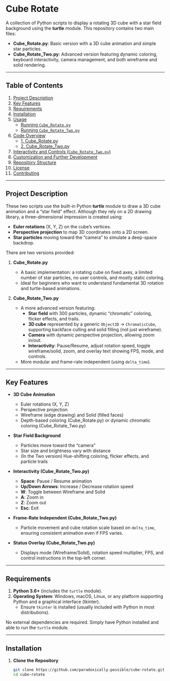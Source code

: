 # Cube Rotate

A collection of Python scripts to display a rotating 3D cube with a star field background using the **turtle** module. This repository contains two main files:

- **Cube_Rotate.py**: Basic version with a 3D cube animation and simple star particles.
- **Cube_Rotate_Two.py**: Advanced version featuring dynamic coloring, keyboard interactivity, camera management, and both wireframe and solid rendering.

---

## Table of Contents

1. [Project Description](#project-description)  
2. [Key Features](#key-features)  
3. [Requirements](#requirements)  
4. [Installation](#installation)  
5. [Usage](#usage)  
   - [Running `Cube_Rotate.py`](#running-cube_rotatepy)  
   - [Running `Cube_Rotate_Two.py`](#running-cube_rotate_twopy)  
6. [Code Overview](#code-overview)  
   - [1. Cube_Rotate.py](#1-cube_rotatepy)  
   - [2. Cube_Rotate_Two.py](#2-cube_rotate_twopy)  
7. [Interactivity and Controls (`Cube_Rotate_Two.py`)](#interactivity-and-controls-cube_rotate_twopy)  
8. [Customization and Further Development](#customization-and-further-development)  
9. [Repository Structure](#repository-structure)  
10. [License](#license)  
11. [Contributing](#contributing)  

---

## Project Description

These two scripts use the built-in Python **turtle** module to draw a 3D cube animation and a “star field” effect. Although they rely on a 2D drawing library, a three-dimensional impression is created using:

- **Euler rotations** (X, Y, Z) on the cube’s vertices.  
- **Perspective projection** to map 3D coordinates onto a 2D screen.  
- **Star particles** moving toward the “camera” to simulate a deep-space backdrop.

There are two versions provided:

1. **Cube_Rotate.py**  
   - A basic implementation: a rotating cube on fixed axes, a limited number of star particles, no user controls, and mostly static coloring.  
   - Ideal for beginners who want to understand fundamental 3D rotation and turtle-based animations.

2. **Cube_Rotate_Two.py**  
   - A more advanced version featuring:  
     - **Star field** with 300 particles, dynamic “chromatic” coloring, flicker effects, and trails.  
     - **3D cube** represented by a generic `Object3D` → `ChromaticCube`, supporting backface culling and solid filling (not just wireframe).  
     - **Camera** with dynamic perspective projection, allowing zoom in/out.  
     - **Interactivity**: Pause/Resume, adjust rotation speed, toggle wireframe/solid, zoom, and overlay text showing FPS, mode, and controls.  
   - More modular and frame-rate independent (using `delta_time`).

---

## Key Features

- **3D Cube Animation**  
  - Euler rotations (X, Y, Z)  
  - Perspective projection  
  - Wireframe (edge drawing) and Solid (filled faces)  
  - Depth-based coloring (Cube_Rotate.py) or dynamic chromatic coloring (Cube_Rotate_Two.py)

- **Star Field Background**  
  - Particles move toward the “camera”  
  - Star size and brightness vary with distance  
  - (In the Two version) Hue-shifting coloring, flicker effects, and particle trails

- **Interactivity (Cube_Rotate_Two.py)**  
  - **Space**: Pause / Resume animation  
  - **Up/Down Arrows**: Increase / Decrease rotation speed  
  - **W**: Toggle between Wireframe and Solid  
  - **A**: Zoom in  
  - **Z**: Zoom out  
  - **Esc**: Exit

- **Frame-Rate Independent (Cube_Rotate_Two.py)**  
  - Particle movement and cube rotation scale based on `delta_time`, ensuring consistent animation even if FPS varies.

- **Status Overlay (Cube_Rotate_Two.py)**  
  - Displays mode (Wireframe/Solid), rotation speed multiplier, FPS, and control instructions in the top-left corner.

---

## Requirements

1. **Python 3.6+** (includes the `turtle` module).  
2. **Operating System**: Windows, macOS, Linux, or any platform supporting Python and a graphical interface (tkinter).  
   - Ensure `tkinter` is installed (usually included with Python in most distributions).  

No external dependencies are required. Simply have Python installed and able to run the `turtle` module.

---

## Installation

1. **Clone the Repository**  
   ```bash
   git clone https://github.com/paradoxically-possible/cube-rotate.git
   cd cube-rotate

